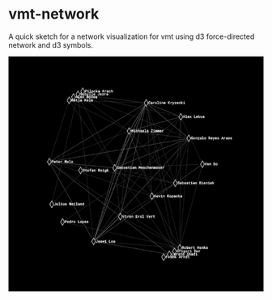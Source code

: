 # vmt-network

A quick sketch for a network visualization for vmt using d3 force-directed network and d3 symbols.


![alt text](https://raw.githubusercontent.com/alsino/vmt-network/master/assets/img/screen.png)
